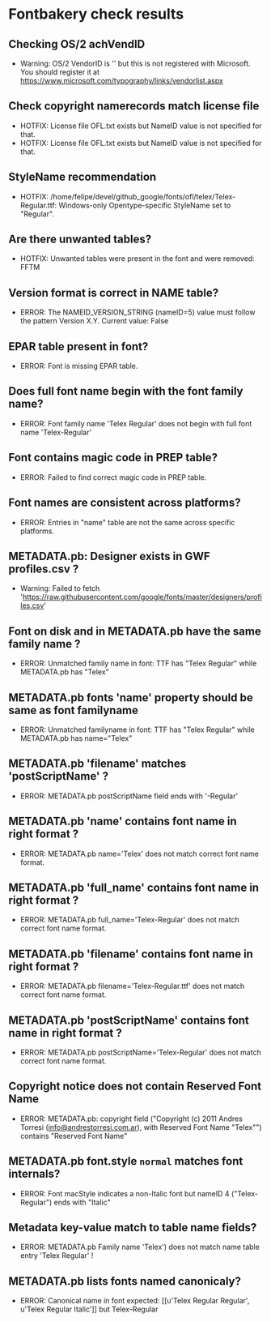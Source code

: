 # Fontbakery check results
## Checking OS/2 achVendID
* Warning: OS/2 VendorID is '    ' but this is not registered with Microsoft. You should register it at https://www.microsoft.com/typography/links/vendorlist.aspx

## Check copyright namerecords match license file
* HOTFIX: License file OFL.txt exists but NameID value is not specified for that.
* HOTFIX: License file OFL.txt exists but NameID value is not specified for that.

## StyleName recommendation
* HOTFIX: /home/felipe/devel/github_google/fonts/ofl/telex/Telex-Regular.ttf: Windows-only Opentype-specific StyleName set to "Regular".

## Are there unwanted tables?
* HOTFIX: Unwanted tables were present in the font and were removed: FFTM

## Version format is correct in NAME table?
* ERROR: The NAMEID_VERSION_STRING (nameID=5) value must follow the pattern Version X.Y. Current value: False

## EPAR table present in font?
* ERROR: Font is missing EPAR table.

## Does full font name begin with the font family name?
* ERROR: Font family name 'Telex Regular' does not begin with full font name 'Telex-Regular'

## Font contains magic code in PREP table?
* ERROR: Failed to find correct magic code in PREP table.

## Font names are consistent across platforms?
* ERROR: Entries in "name" table are not the same across specific platforms.

## METADATA.pb: Designer exists in GWF profiles.csv ?
* Warning: Failed to fetch 'https://raw.githubusercontent.com/google/fonts/master/designers/profiles.csv'

## Font on disk and in METADATA.pb have the same family name ?
* ERROR: Unmatched family name in font: TTF has "Telex Regular" while METADATA.pb has "Telex"

## METADATA.pb fonts 'name' property should be same as font familyname
* ERROR: Unmatched familyname in font: TTF has "Telex Regular" while METADATA.pb has name="Telex"

## METADATA.pb 'filename' matches 'postScriptName' ?
* ERROR: METADATA.pb postScriptName field ends with '-Regular'

## METADATA.pb 'name' contains font name in right format ?
* ERROR: METADATA.pb name='Telex' does not match correct font name format.

## METADATA.pb 'full_name' contains font name in right format ?
* ERROR: METADATA.pb full_name='Telex-Regular' does not match correct font name format.

## METADATA.pb 'filename' contains font name in right format ?
* ERROR: METADATA.pb filename='Telex-Regular.ttf' does not match correct font name format.

## METADATA.pb 'postScriptName' contains font name in right format ?
* ERROR: METADATA.pb postScriptName='Telex-Regular' does not match correct font name format.

## Copyright notice does not contain Reserved Font Name
* ERROR: METADATA.pb: copyright field ("Copyright (c) 2011 Andres Torresi (info@andrestorresi.com.ar), with Reserved Font Name "Telex"") contains "Reserved Font Name"

## METADATA.pb font.style `normal` matches font internals?
* ERROR: Font macStyle indicates a non-Italic font but nameID 4 ("Telex-Regular") ends with "Italic"

## Metadata key-value match to table name fields?
* ERROR: METADATA.pb Family name 'Telex') does not match name table entry 'Telex Regular' !

## METADATA.pb lists fonts named canonicaly?
* ERROR: Canonical name in font expected: [[u'Telex Regular Regular', u'Telex Regular Italic']] but Telex-Regular

